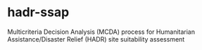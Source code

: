 hadr-ssap
=========

Multicriteria Decision Analysis (MCDA) process for Humanitarian Assistance/Disaster Relief (HADR) site suitability assessment